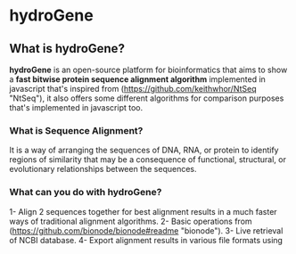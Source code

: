 # hydroGene

## What is hydroGene?
**hydroGene** is an open-source platform for bioinformatics that aims to show a **fast bitwise protein sequence alignment algorithm** implemented in javascript that's inspired from (https://github.com/keithwhor/NtSeq "NtSeq"), it also offers some different algorithms for comparison purposes that's implemented in javascript too.

### What is Sequence Alignment?
It is a way of arranging the sequences of DNA, RNA, or protein to identify regions of similarity that may be a consequence of functional, structural, or evolutionary relationships between the sequences.

### What can you do with hydroGene?
1- Align 2 sequences together for best alignment results in a much faster ways of traditional alignment algorithms.
2- Basic operations from (https://github.com/bionode/bionode#readme "bionode").
3- Live retrieval of NCBI database.
4- Export alignment results in various file formats using 


